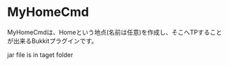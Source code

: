 # MyHomeCmd
MyHomeCmdは、Homeという地点(名前は任意)を作成し、そこへTPすることが出来るBukkitプラグインです。

jar file is in taget folder
